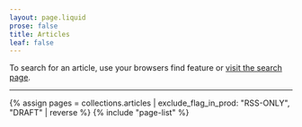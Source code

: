 ```yaml
---
layout: page.liquid
prose: false
title: Articles
leaf: false
---
```


To search for an article, use your browsers find feature or
[visit the search page](/search).

---

{% assign pages = collections.articles | exclude_flag_in_prod: "RSS-ONLY", "DRAFT" | reverse %}
{% include "page-list" %}
